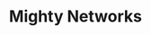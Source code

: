 ---
facebook: https://facebook.com/mightynetworks
instagram: https://instagram.com/mightynetworks
logohandle: mightynetworks
sort: mightynetworks
title: Mighty Networks
twitter: https://x.com/mightynetworks
website: https://www.mightynetworks.com/
---